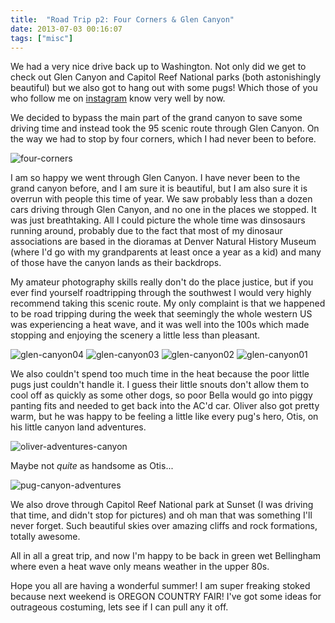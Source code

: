 ```yaml
---
title:  "Road Trip p2: Four Corners & Glen Canyon"
date: 2013-07-03 00:16:07
tags: ["misc"]
---
```

We had a very nice drive back up to Washington. Not only did we get to check out Glen Canyon and Capitol Reef National parks (both astonishingly beautiful) but we also got to hang out with some pugs! Which those of you who follow me on [instagram](http://instagram.com/unpetitsquab#) know very well by now.

We decided to bypass the main part of the grand canyon to save some driving time and instead took the 95 scenic route through Glen Canyon. On the way we had to stop by four corners, which I had never been to before.

![four-corners](/uploads/2013/07/four-corners.jpg)

I am so happy we went through Glen Canyon. I have never been to the grand canyon before, and I am sure it is beautiful, but I am also sure it is overrun with people this time of year. We saw probably less than a dozen cars driving through Glen Canyon, and no one in the places we stopped. It was just breathtaking. All I could picture the whole time was dinsosaurs running around, probably due to the fact that most of my dinosaur associations are based in the dioramas at Denver Natural History Museum (where I'd go with my grandparents at least once a year as a kid) and many of those have the canyon lands as their backdrops.

My amateur photography skills really don't do the place justice, but if you ever find yourself roadtripping through the southwest I would very highly recommend taking this scenic route. My only complaint is that we happened to be road tripping during the week that seemingly the whole western US was experiencing a heat wave, and it was well into the 100s which made stopping and enjoying the scenery a little less than pleasant.

![glen-canyon04](/uploads/2013/07/glen-canyon04.jpg)
![glen-canyon03](/uploads/2013/07/glen-canyon03.jpg)
![glen-canyon02](/uploads/2013/07/glen-canyon02.jpg)
![glen-canyon01](/uploads/2013/07/glen-canyon01.jpg)

We also couldn't spend too much time in the heat because the poor little pugs just couldn't handle it. I guess their little snouts don't allow them to cool off as quickly as some other dogs, so poor Bella would go into piggy panting fits and needed to get back into the AC'd car. Oliver also got pretty warm, but he was happy to be feeling a little like every pug's hero, Otis, on his little canyon land adventures.

![oliver-adventures-canyon](/uploads/2013/07/oliver-adventures-canyon.jpg)

Maybe not *quite* as handsome as Otis...

![pug-canyon-adventures](/uploads/2013/07/pug-canyon-adventures.jpg)

We also drove through Capitol Reef National park at Sunset (I was driving that time, and didn't stop for pictures) and oh man that was something I'll never forget. Such beautiful skies over amazing cliffs and rock formations, totally awesome.

All in all a great trip, and now I'm happy to be back in green wet Bellingham where even a heat wave only means weather in the upper 80s.

Hope you all are having a wonderful summer! I am super freaking stoked because next weekend is OREGON COUNTRY FAIR! I've got some ideas for outrageous costuming, lets see if I can pull any it off.
